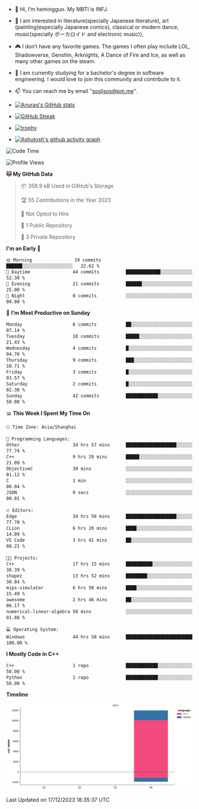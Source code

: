 - 👋 Hi, I’m hemingguo. My MBTI is INFJ.
- 🎨 I am interested in literature(specially Japanese literature), art (painting(especially Japanese comics), classical or modern dance, music(specially ボーカロイド and electronic music)),
- 🎮 I don’t have any favorite games. The games I often play include LOL, Shadowverse, Genshin, Arknights, A Dance of Fire and Ice, as well as many other games on the steam.
- 🌱 I am currently studying for a bachelor's degree in software engineering. I would love to join this community and contribute to it.

- 📫 You can reach me by email "sosljsos@pm.me".


- [![Anurag's GitHub stats](https://github-readme-stats.vercel.app/api?username=hemingguo&show_icons=true&count_private=true&theme=aura&hide_border=true&icon_color=FF4500&text_color=76EE00)](https://github.com/anuraghazra/github-readme-stats)
  
- [![GitHub Streak](https://github-readme-streak-stats.herokuapp.com/?user=hemingguo&hide_border=true&theme=tokyonight)](https://git.io/streak-stats)
  
- [![trophy](https://github-profile-trophy.vercel.app/?username=hemingguo&theme=dracula)](https://github.com/ryo-ma/github-profile-trophy)
- [![Ashutosh's github activity graph](https://github-readme-activity-graph.vercel.app/graph?username=hemingguo&theme=tokyo-night&hide_border=true)](https://github.com/ashutosh00710/github-readme-activity-graph)
<!--START_SECTION:waka-->
![Code Time](http://img.shields.io/badge/Code%20Time-206%20hrs%2037%20mins-blue)

![Profile Views](http://img.shields.io/badge/Profile%20Views-84-blue)

**🐱 My GitHub Data** 

> 📦 358.9 kB Used in GitHub's Storage 
 > 
> 🏆 55 Contributions in the Year 2023
 > 
> 🚫 Not Opted to Hire
 > 
> 📜 1 Public Repository 
 > 
> 🔑 3 Private Repository 
 > 
**I'm an Early 🐤** 

```text
🌞 Morning                19 commits          ██████░░░░░░░░░░░░░░░░░░░   22.62 % 
🌆 Daytime                44 commits          █████████████░░░░░░░░░░░░   52.38 % 
🌃 Evening                21 commits          ██████░░░░░░░░░░░░░░░░░░░   25.00 % 
🌙 Night                  0 commits           ░░░░░░░░░░░░░░░░░░░░░░░░░   00.00 % 
```
📅 **I'm Most Productive on Sunday** 

```text
Monday                   6 commits           ██░░░░░░░░░░░░░░░░░░░░░░░   07.14 % 
Tuesday                  18 commits          █████░░░░░░░░░░░░░░░░░░░░   21.43 % 
Wednesday                4 commits           █░░░░░░░░░░░░░░░░░░░░░░░░   04.76 % 
Thursday                 9 commits           ███░░░░░░░░░░░░░░░░░░░░░░   10.71 % 
Friday                   3 commits           █░░░░░░░░░░░░░░░░░░░░░░░░   03.57 % 
Saturday                 2 commits           █░░░░░░░░░░░░░░░░░░░░░░░░   02.38 % 
Sunday                   42 commits          ████████████░░░░░░░░░░░░░   50.00 % 
```


📊 **This Week I Spent My Time On** 

```text
🕑︎ Time Zone: Asia/Shanghai

💬 Programming Languages: 
Other                    34 hrs 57 mins      ███████████████████░░░░░░   77.74 % 
C++                      9 hrs 29 mins       █████░░░░░░░░░░░░░░░░░░░░   21.09 % 
ObjectiveC               30 mins             ░░░░░░░░░░░░░░░░░░░░░░░░░   01.12 % 
C                        1 min               ░░░░░░░░░░░░░░░░░░░░░░░░░   00.04 % 
JSON                     0 secs              ░░░░░░░░░░░░░░░░░░░░░░░░░   00.01 % 

🔥 Editors: 
Edge                     34 hrs 56 mins      ███████████████████░░░░░░   77.70 % 
CLion                    6 hrs 20 mins       ████░░░░░░░░░░░░░░░░░░░░░   14.09 % 
VS Code                  3 hrs 41 mins       ██░░░░░░░░░░░░░░░░░░░░░░░   08.21 % 

🐱‍💻 Projects: 
C++                      17 hrs 15 mins      ██████████░░░░░░░░░░░░░░░   38.39 % 
shapez                   13 hrs 52 mins      ████████░░░░░░░░░░░░░░░░░   30.84 % 
mips-simulator           6 hrs 58 mins       ████░░░░░░░░░░░░░░░░░░░░░   15.49 % 
awesome                  2 hrs 46 mins       ██░░░░░░░░░░░░░░░░░░░░░░░   06.17 % 
numerical-linear-algebra 50 mins             ░░░░░░░░░░░░░░░░░░░░░░░░░   01.88 % 

💻 Operating System: 
Windows                  44 hrs 58 mins      █████████████████████████   100.00 % 
```

**I Mostly Code in C++** 

```text
C++                      1 repo              ████████████░░░░░░░░░░░░░   50.00 % 
Python                   1 repo              ████████████░░░░░░░░░░░░░   50.00 % 
```



**Timeline**

![Lines of Code chart](https://raw.githubusercontent.com/hemingguo/hemingguo/main/assets/bar_graph.png)


 Last Updated on 17/12/2023 18:35:37 UTC
<!--END_SECTION:waka-->
<!---
hemingguo/hemingguo is a ✨ special ✨ repository because its `README.md` (this file) appears on your GitHub profile.
You can click the Preview link to take a look at your changes.
--->
